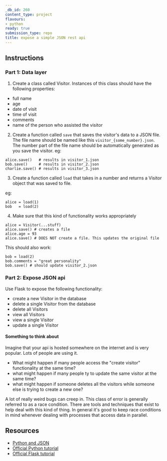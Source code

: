 ```yaml
---
_db_id: 260
content_type: project
flavours:
- python
ready: true
submission_type: repo
title: expose a simple JSON rest api
---
```


## Instructions

### Part 1: Data layer

1. Create a class called Visitor. Instances of this class should have the following properties:

- full name
- age
- date of visit
- time of visit
- comments
- name of the person who assisted the visitor

2. Create a function called `save` that saves the visitor's data to a JSON file. The file name should be named like this `visitor_{some_number}.json`. The number part of the file name should be automatically generated as you save the visitor. eg:

```
alice.save()   # results in visitor_1.json
bob.save()     # results in visitor_2.json
charlie.save() # results in visitor_3.json
```

3. Create a function called `load` that takes in a number and returns a Visitor object that was saved to file.

eg:

```
alice = load(1)
bob   = load(2)
```

4. Make sure that this kind of functionality works appropriately

```
alice = Visitor(...stuff)
alice.save() # creates a file
alice.age = 93
alice.save() # DOES NOT create a file. This updates the original file
```

This should also work:

```
bob = load(2)
bob.comments = "great personality"
bob.save() # should update visitor_2.json
```

### Part 2: Expose JSON api

Use Flask to expose the following functionality:

- create a new Visitor in the database
- delete a single Visitor from the database
- delete all Visitors
- view all Visitors
- view a single Visitor
- update a single Visitor

#### Something to think about

Imagine that your api is hosted somewhere on the internet and is very popular. Lots of people are using it.

- What might happen if many people access the "create visitor" functionality at the same time?
- what might happen if many people ty to update the same visitor at the same time?
- what might happen if someone deletes all the visitors while someone else is trying to create a new one?

A lot of really weird bugs can creep in. This class of error is generally referred to as a race condition. There are tools and techniques that exist to help deal with this kind of thing. In general it's good to keep race conditions in mind whenever dealing with processes that access data in parallel.

## Resources

- [Python and JSON](https://www.w3schools.com/python/python_json.asp)
- [Official Python tutorial](https://docs.python.org/3/tutorial/)
- [Official Flask tutorial](http://flask.pocoo.org/docs/1.0/tutorial/)